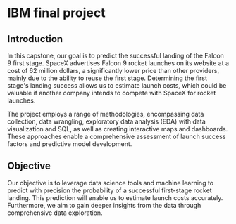 # IBM final project

## Introduction
In this capstone, our goal is to predict the successful landing of the Falcon 9 first stage. SpaceX advertises Falcon 9 rocket launches on its website at a cost of 62 million dollars, a significantly lower price than other providers, mainly due to the ability to reuse the first stage. Determining the first stage's landing success allows us to estimate launch costs, which could be valuable if another company intends to compete with SpaceX for rocket launches.

The project employs a range of methodologies, encompassing data collection, data wrangling, exploratory data analysis (EDA) with data visualization and SQL, as well as creating interactive maps and dashboards. These approaches enable a comprehensive assessment of launch success factors and predictive model development.

## Objective

Our objective is to leverage data science tools and machine learning to predict with precision the probability of a successful first-stage rocket landing. This prediction will enable us to estimate launch costs accurately. Furthermore, we aim to gain deeper insights from the data through comprehensive data exploration.

